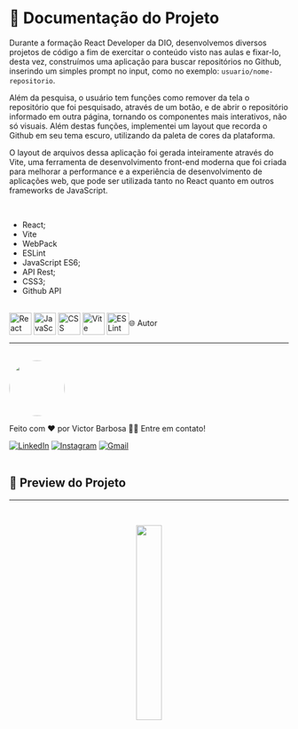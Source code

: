 # 📒 Documentação do Projeto


  Durante a formação React Developer da DIO, desenvolvemos diversos projetos de código a fim de exercitar o conteúdo visto nas aulas e fixar-lo, desta vez, construímos uma aplicação para buscar repositórios no Github, inserindo um simples prompt no input, como no exemplo: ```usuario/nome-repositorio```.

  Além da pesquisa, o usuário tem funções como remover da tela o repositório que foi pesquisado, através de um botão, e de abrir o repositório informado em outra página, tornando os componentes mais interativos, não só visuais. Além destas funções, implementei um layout que recorda o Github em seu tema escuro, utilizando da paleta de cores da plataforma.

  O layout de arquivos dessa aplicação foi gerada inteiramente através do Vite, uma ferramenta de desenvolvimento front-end moderna que foi criada para melhorar a performance e a experiência de desenvolvimento de aplicações web, que pode ser utilizada tanto no React quanto em outros frameworks de JavaScript.

<br>

- React;
- Vite
- WebPack
- ESLint
- JavaScript ES6;
- API Rest;
- CSS3;
- Github API

<div style="display: inline_block"><br>
  <img align="center" alt="React" heigth="30" width="40" src="https://cdn.jsdelivr.net/gh/devicons/devicon@latest/icons/react/react-original.svg">
  <img align="center" alt="JavaScript" heigth="30" width="40" src="https://cdn.jsdelivr.net/gh/devicons/devicon@latest/icons/javascript/javascript-original.svg">
  <img align="center" alt="CSS" heigth="30" width="40" src="https://cdn.jsdelivr.net/gh/devicons/devicon@latest/icons/css3/css3-original.svg">
  <img align="center" alt="Vite" heigth="30" width="40" src="https://cdn.jsdelivr.net/gh/devicons/devicon@latest/icons/vitejs/vitejs-original.svg">
  <img align="center" alt="ESLint" heigth="30" width="40" src="https://cdn.jsdelivr.net/gh/devicons/devicon@latest/icons/webpack/webpack-original.svg>
</div>

## 🌐 Autor
---
<br>

<a href="https://www.linkedin.com/in/victor-santos-01242007111203200607/">
 <img style="border-radius: 50%" src="https://avatars.githubusercontent.com/u/114593367?s=400&u=35dad9c7030300514c27e765de70b83b4073c802&v=4" width="100px;" alt=""/>
</a>


Feito com ❤️ por Victor Barbosa 👋🏽 Entre em contato!

[![LinkedIn](https://img.shields.io/badge/LinkedIn-0077B5?style=for-the-badge&logo=linkedin&logoColor=white)](https://www.linkedin.com/in/victor-santos-01242007111203200607/)
[![Instagram](https://img.shields.io/badge/-Instagram-%23E4405F?style=for-the-badge&logo=instagram&logoColor=white)](https://www.instagram.com/vituisdev/)
[![Gmail](https://img.shields.io/badge/Gmail-333333?style=for-the-badge&logo=gmail&logoColor=red)](mailto:victorb.santos15@gmail.com)
<br>
<br>

## 🔗 Preview do Projeto
---

<br>
<p width="100%" align="center">
  <a href="https://git-bibilioteca.vercel.app" target="_blank"><img src="https://img.shields.io/badge/Preview-FF5722?style=for-the-badge&logo=todoist&logoColor=white" width="30%"></a>
</p>
